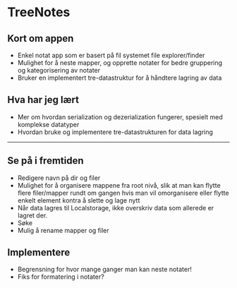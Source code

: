 # TreeNotes

## Kort om appen

- Enkel notat app som er basert på fil systemet file explorer/finder
- Mulighet for å neste mapper, og opprette notater for bedre gruppering og kategorisering av notater
- Bruker en implementert tre-datastruktur for å håndtere lagring av data

## Hva har jeg lært

- Mer om hvordan serialization og dezerialization fungerer, spesielt med komplekse datatyper
- Hvordan bruke og implementere tre-datastrukturen for data lagring

<hr>

## Se på i fremtiden

- Redigere navn på dir og filer
- Mulighet for å organisere mappene fra root nivå, slik at man kan flytte flere filer/mapper rundt om gangen hvis man vil omorganisere eller flytte enkelt element kontra å slette og lage nytt
- Når data lagres til Localstorage, ikke overskriv data som allerede er lagret der.
- Søke
- Mulig å rename mapper og filer

## Implementere

- Begrensning for hvor mange ganger man kan neste notater!
- Fiks for formatering i notater?
